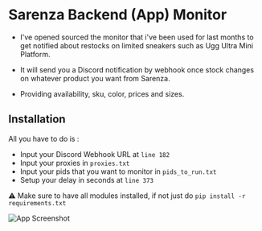 # Sarenza Backend (App) Monitor

- I've opened sourced the monitor that i've been used for last months to get notified about restocks on limited sneakers such as Ugg Ultra Mini Platform.

- It will send you a Discord notification by webhook once stock changes on whatever product you want from Sarenza.
 
- Providing availability, sku, color, prices and sizes.



## Installation

All you have to do is : 

- Input your Discord Webhook URL at `line 182`
- Input your proxies in `proxies.txt`
- Input your pids that you want to monitor in `pids_to_run.txt`
- Setup your delay in seconds at `line 373`


⚠️ Make sure to have all modules installed, if not just do ```pip install -r requirements.txt```



![App Screenshot](https://cdn.discordapp.com/attachments/808528452000808990/1128232097027477605/Capture_decran_2023-07-11_a_09.50.36.png)
